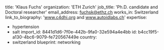 title: 'Klaus Fuchs'
organization: 'ETH Zurich'
job_title: 'Ph.D. candidate and Doctoral researcher'
email_address: fuchsk@ethz.ch
works_in: Switzerland
link_to_biography: 'www.c4dhi.org and www.autoidlabs.ch'
expertise:
  - hypertension
  - salt
import_id: 8441d1d6-7f0e-442b-9fa0-32e594a4e4bb
id: b4cc19f5-a130-4bc6-9079-fe720567449e
country:
  - switzerland
blueprint: networking
